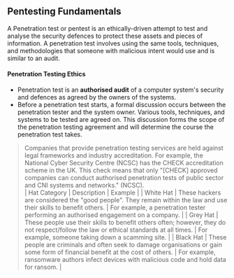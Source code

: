 ## Pentesting Fundamentals
A Penetration test or pentest is an ethically-driven attempt to test and analyse the security defences to protect these assets and pieces of information. A penetration test involves using the same tools, techniques, and methodologies that someone with malicious intent would use and is similar to an audit.
#### Penetration Testing Ethics
- Penetration test is an <b>authorised audit</b> of a computer system's security and defences as agreed by the owners of the systems.
- Before a penetration test starts, a formal discussion occurs between the penetration tester and the system owner. Various tools, techniques, and systems to be tested are agreed on. This discussion forms the scope of the penetration testing agreement and will determine the course the penetration test takes.
> Companies that provide penetration testing services are held against legal frameworks and industry accreditation. For example, the National Cyber Security Centre (NCSC) has the CHECK accreditation scheme in the UK. This check means that only "[CHECK]  approved companies can conduct authorised penetration tests of public sector and CNI systems and networks." (NCSC).  
| Hat Category | Description | Example |
| White Hat |	These hackers are considered the "good people". They remain within the law and use their skills to benefit others. |	For example, a penetration tester performing an authorised engagement on a company. |
| Grey Hat |	These people use their skills to benefit others often; however, they do not respect/follow the law or ethical standards at all times. |	For example, someone taking down a scamming site. |
| Black Hat |	These people  are criminals and often seek to damage organisations or gain some form of financial benefit at the cost of others. | For example, ransomware authors infect devices with malicious code and hold data for ransom. |
